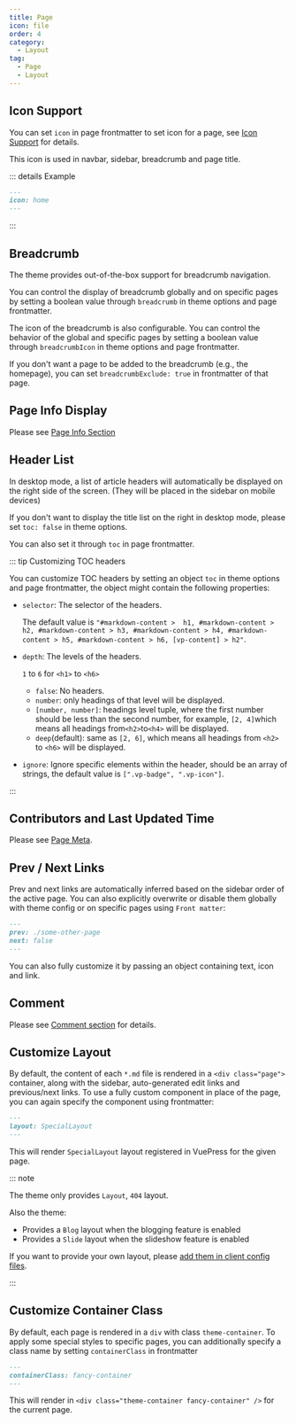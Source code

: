 ```yaml
---
title: Page
icon: file
order: 4
category:
  - Layout
tag:
  - Page
  - Layout
---
```


## Icon Support

You can set `icon` in page frontmatter to set icon for a page, see [Icon Support](../interface/icon.md) for details.

This icon is used in navbar, sidebar, breadcrumb and page title.

::: details Example

```md
---
icon: home
---
```

:::

## Breadcrumb

The theme provides out-of-the-box support for breadcrumb navigation.

You can control the display of breadcrumb globally and on specific pages by setting a boolean value through `breadcrumb` in theme options and page frontmatter.

The icon of the breadcrumb is also configurable. You can control the behavior of the global and specific pages by setting a boolean value through `breadcrumbIcon` in theme options and page frontmatter.

If you don't want a page to be added to the breadcrumb (e.g., the homepage), you can set `breadcrumbExclude: true` in frontmatter of that page.

## Page Info Display

Please see [Page Info Section](../feature/page-info.md)

## Header List

In desktop mode, a list of article headers will automatically be displayed on the right side of the screen. (They will be placed in the sidebar on mobile devices)

If you don't want to display the title list on the right in desktop mode, please set `toc: false` in theme options.

You can also set it through `toc` in page frontmatter.

::: tip Customizing TOC headers

You can customize TOC headers by setting an object `toc` in theme options and page frontmatter, the object might contain the following properties:

- `selector`: The selector of the headers.

  The default value is `"#markdown-content >  h1, #markdown-content > h2, #markdown-content > h3, #markdown-content > h4, #markdown-content > h5, #markdown-content > h6, [vp-content] > h2"`.

- `depth`: The levels of the headers.

  `1` to `6` for `<h1>` to `<h6>`

  - `false`: No headers.
  - `number`: only headings of that level will be displayed.
  - `[number, number]`: headings level tuple, where the first number should be less than the second number, for example, `[2, 4]`which means all headings from`<h2>`to`<h4>` will be displayed.
  - `deep`(default): same as `[2, 6]`, which means all headings from `<h2>` to `<h6>` will be displayed.

- `ignore`: Ignore specific elements within the header, should be an array of strings, the default value is `[".vp-badge", ".vp-icon"]`.

:::

## Contributors and Last Updated Time

Please see [Page Meta](../feature/meta.md).

## Prev / Next Links

Prev and next links are automatically inferred based on the sidebar order of the active page. You can also explicitly overwrite or disable them globally with theme config or on specific pages using `Front matter`:

```md
---
prev: ./some-other-page
next: false
---
```

You can also fully customize it by passing an object containing text, icon and link.

## Comment

Please see [Comment section](../feature/comment.md) for details.

## Customize Layout

By default, the content of each `*.md` file is rendered in a `<div class="page">` container, along with the sidebar, auto-generated edit links and previous/next links. To use a fully custom component in place of the page, you can again specify the component using frontmatter:

```md
---
layout: SpecialLayout
---
```

This will render `SpecialLayout` layout registered in VuePress for the given page.

::: note

The theme only provides `Layout`, `404` layout.

Also the theme:

- Provides a `Blog` layout when the blogging feature is enabled
- Provides a `Slide` layout when the slideshow feature is enabled

If you want to provide your own layout, please [add them in client config files](https://vuejs.press/advanced/cookbook/usage-of-client-config.html#layouts).

:::

## Customize Container Class

By default, each page is rendered in a `div` with class `theme-container`. To apply some special styles to specific pages, you can additionally specify a class name by setting `containerClass` in frontmatter

```md
---
containerClass: fancy-container
---
```

This will render in `<div class="theme-container fancy-container" />` for the current page.

